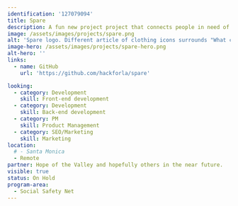 ```yaml
---
identification: '127079094'
title: Spare
description: A fun new project project that connects people in need of clothing and other essentials with people in the community who have things to spare. It's kind of like one on one Goodwill. The main objective is to foster interactions between the housed and unhoused. The donation is the mechanism for building these connections throughout our community.
image: /assets/images/projects/spare.png
alt: 'Spare logo. Different article of clothing icons surrounds "What can you spare?"'
image-hero: /assets/images/projects/spare-hero.png
alt-hero: ''
links:
  - name: GitHub
    url: 'https://github.com/hackforla/spare'

looking: 
  - category: Development
    skill: Front-end development 
  - category: Development
    skill: Back-end development 
  - category: PM
    skill: Product Management 
  - category: SEO/Marketing
    skill: Marketing
location: 
  # - Santa Monica
  - Remote
partner: Hope of the Valley and hopefully others in the near future.
visible: true
status: On Hold
program-area:  
  - Social Safety Net
---
```


